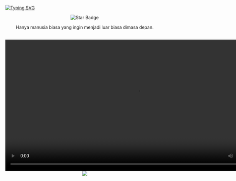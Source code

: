 [![Typing SVG](https://readme-typing-svg.demolab.com/?lines=Hello+My+Name+Is+Ciel';I'am+a+Human)](https://git.io/typing-svg)

<div align="center">
<img src="https://img.shields.io/static/v1?label=%F0%9F%8C%9F&message=Let's%20Make%20It%20Work!&style=style=flat&color=8A2BE2" alt="Star Badge"/>

<br/>
  
<p align="center">
  Hanya manusia biasa yang ingin menjadi luar biasa dimasa depan.
</p>

<br/>
<div align="center">
  <video src="/ciel.mp4" alt="Wallpaper" width="835">
</div>

<div align="center">
  <a href="https://github.com/ManasCielAi">
    <img src="https://skillicons.dev/icons?i=js,html,css,c,discord,github,ai,linkedin,py,twitter,vscode" />
  </a>
</div>
